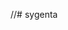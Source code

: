 //# sygenta


<!-- Goal
Need to develop an app that offers common functionality for digital agriculture apps (such as 
OAuth-based Single Sign-On, properties, seasons, field records, etc). The API is built on HTTP and is 
mostly RESTful: It has predictable resource URLs, returns HTTP response codes to indicate errors. It 
also accepts and returns JSON in the HTTP body.
Functional Overview
General Concepts
Organization
An Organization is a master entity that has a set of properties. This entity groups and controls all the 
resources involved in the culture, for instance, different crops, seasons, etc.
Property
A property is the representation of a farm with a set of regions and fields. Basically, an organization 
can have multiple properties.
Region
The platform has a system of hierarchical representation of geographical structures, composed 
of Fields and Regions. A region may contain fields or other regions. Regions work like trees: a region 
can be a root or a node - when it contains other child regions - or a leaf - when it is an actual field, 
defined by a specific geometry.
Field
A field is a specialization of a region. Fields are specifically identified as the leaf of the region tree. It 
is specifically the only entity which has an actual polygon that describes its size and position in the 
world.
Crop Cycle
What is a Crop Cycle?
The Crop Cycle is a generical entity responsible for grouping a list of fields with a crop assigned over 
time.
Crop Cycle Property
Crop Cycle Property is the association of a Crop Cycle to a property (or part of its fields). This way a 
property can have different cycles running at the same time, depending on the type of crops that are 
cultivated in this property.
Crop Cycle Field
Crop Cycle Field is a cycle defined to a field of a property. This way the property can have multiple 
cycles assigned depending on how many fields with different crops it has.
Crop
A crop is something that can be grown and harvested extensively for profit or subsistence. E.g: 
Soybean, Cotton, Coffee.
Expectations
- Clean maintainable code
- Unit tests (TDD would be ideal)
- Suitable data modelling
- OAuth implementation
- Working solution – if possible do send us the postman collection.
Good To Have
- Optimizations and scalable design at the API and DB leve -->